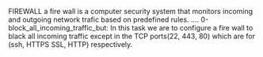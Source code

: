 FIREWALL
a fire wall is a computer security system that monitors incoming and outgoing network trafic based on predefined rules.
....
0-block_all_incoming_traffic_but:
	In this task we are to configure a fire wall to black all incoming traffic except in the TCP ports(22, 443, 80) which are for (ssh, HTTPS SSL, HTTP) respectively.
